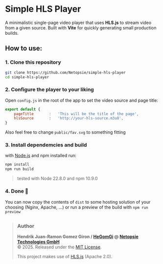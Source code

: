 # Simple HLS Player
A minimalistic single-page video player that uses **HLS.js** to stream video from a given source. Built with **Vite** for quickly generating small production builds.  

## **How to use:**
### **1. Clone this repository**  
```bash
git clone https://github.com/Netopsie/simple-hls-player
cd simple-hls-player
````
  
### **2. Configure the player to your liking**  
Open `config.js` in the root of the app to set the video source and page title:
```javascript
export default {
    pageTitle       :   'This will be the title of the page',
    hlsSource       :   'http://your-hls-source.m3u8',
}
```
Also feel free to change `public/fav.svg` to something fitting   
  
### **3. Install dependemcies and build**

with [Node.js](https://nodejs.org/en/download/prebuilt-installer) and npm installed run:  
```bash
npm install  
npm run build
```
> tested with Node 22.8.0 and npm 10.9.0  
  
### **4. Done 🎉**  
You can now copy the contents of `dist` to some hosting solution of your choosing (Nginx, Apache, ...) or run a preview of the build with `npm run preview`  

 ##
> ### Author
>
>**Hendrik Juan-Ramon Gomez Giron / [HeGomGi](https://github.com/HeGomGi) @ [Netopsie Technologies GmbH](https://www.netoptv.de/)**  
>© 2025. Released under the [MIT License](./LICENSE).
>
>This project makes use of [HLS.js](https://github.com/video-dev/hls.js) (Apache 2.0).
